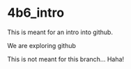 # 4b6_intro
This is meant for an intro into github.

We are exploring github

This is not meant for this branch... Haha!
